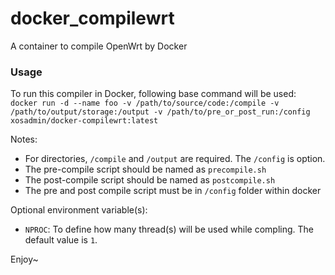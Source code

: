 # docker_compilewrt
A container to compile OpenWrt by Docker

### Usage  
  
To run this compiler in Docker, following base command will be used:  
``docker run -d --name foo -v /path/to/source/code:/compile -v /path/to/output/storage:/output -v /path/to/pre_or_post_run:/config xosadmin/docker-compilewrt:latest``
  
Notes: 
- For directories, ``/compile`` and ``/output`` are required. The ``/config`` is option.
- The pre-compile script should be named as ``precompile.sh``
- The post-compile script should be named as ``postcompile.sh``
- The pre and post compile script must be in ``/config`` folder within docker
  
Optional environment variable(s):  
- ``NPROC``: To define how many thread(s) will be used while compling. The default value is ``1``.  
  
Enjoy~  
  
